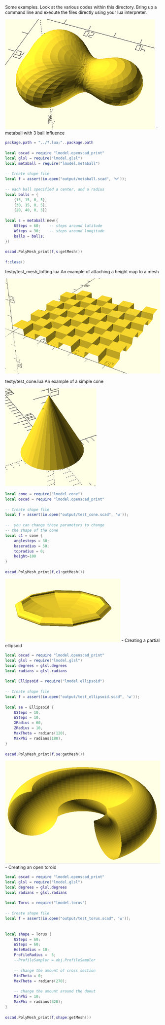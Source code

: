 Some examples.  Look at the various codes within this directory.  Bring up a command line and execute the files directly using your lua interpreter.


![metaball](images/metaball.PNG?raw=true) - metaball with 3 ball influence<br/>
```lua
package.path = "../?.lua;"..package.path

local oscad = require "lmodel.openscad_print"
local glsl = require("lmodel.glsl")
local metaball = require("lmodel.metaball")

-- Create shape file
local f = assert(io.open("output/metaball.scad", 'w'));

-- each ball specified a center, and a radius
local balls = {
    {15, 15, 0, 5}, 
    {30, 15, 0, 5}, 
    {20, 40, 0, 5}}

local s = metaball:new({
    USteps = 60;    -- steps around latitude
    WSteps = 30;    -- steps around longitude
    balls = balls;
})

oscad.PolyMesh_print(f,s:getMesh())

f:close()
```


testy/test_mesh_lofting.lua  An example of attaching a height map to a mesh<br/>

![heightmap](images/heightmap.PNG?raw=true)

testy/test_cone.lua  An example of a simple cone<br/>

![cone](images/cone.PNG?raw=true)<br/>
```lua
local cone = require("lmodel.cone")
local oscad = require "lmodel.openscad_print"

-- Create shape file
local f = assert(io.open("output/test_cone.scad", 'w'));

--  you can change these parameters to change
-- the shape of the cone
local c1 = cone {
    anglesteps = 30;
    baseradius = 50;
    topradius = 0;
    height=100
}

oscad.PolyMesh_print(f,c1:getMesh())
```


![supershape](images/ellipsoid.PNG?raw=true) - Creating a partial ellipsoid<br/>
```lua
local oscad = require "lmodel.openscad_print"
local glsl = require("lmodel.glsl")
local degrees = glsl.degrees
local radians = glsl.radians

local Ellipsoid = require("lmodel.ellipsoid")

-- Create shape file
local f = assert(io.open("output/test_ellipsoid.scad", 'w'));

local se = Ellipsoid {
    USteps = 10,
    WSteps = 10,
    XRadius = 60, 
    ZRadius = 10, 
    MaxTheta = radians(120), 
    MaxPhi = radians(180),
}

oscad.PolyMesh_print(f,se:getMesh())
```

![torus](images/toroid.PNG?raw=true) - Creating an open toroid<br/>
```lua
local oscad = require "lmodel.openscad_print"
local glsl = require("lmodel.glsl")
local degrees = glsl.degrees
local radians = glsl.radians

local Torus = require("lmodel.torus")

-- Create shape file
local f = assert(io.open("output/test_torus.scad", 'w'));


local shape = Torus {
    USteps = 60;
    WSteps = 60;
    HoleRadius = 10;
	ProfileRadius =  5;
	--ProfileSampler = obj.ProfileSampler

    -- change the amount of cross section
    MinTheta = 0;
    MaxTheta = radians(270);

    -- change the amount around the donut
    MinPhi = 10;
    MaxPhi = radians(320);
}

oscad.PolyMesh_print(f,shape:getMesh())
```


